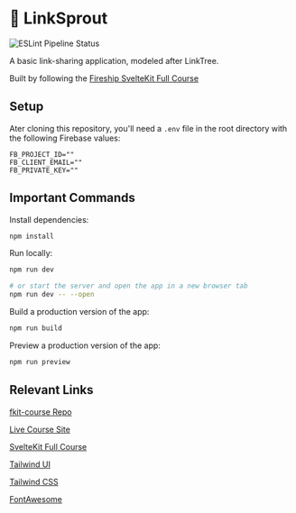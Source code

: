 # 🌱 LinkSprout

![ESLint Pipeline Status](https://github.com/calebayoung/linksprout/actions/workflows/main.yml/badge.svg)

A basic link-sharing application, modeled after LinkTree.

Built by following the [Fireship SvelteKit Full Course](https://fireship.io/courses/sveltekit/)

## Setup

Ater cloning this repository, you'll need a `.env` file in the root directory with the following Firebase values:

```
FB_PROJECT_ID=""
FB_CLIENT_EMAIL=""
FB_PRIVATE_KEY=""
```

## Important Commands

Install dependencies:
```bash
npm install
```

Run locally:
```bash
npm run dev

# or start the server and open the app in a new browser tab
npm run dev -- --open
```

Build a production version of the app:
```bash
npm run build
```

Preview a production version of the app:
```bash
npm run preview
```

## Relevant Links

[fkit-course Repo](https://github.com/fireship-io/fkit-course/tree/main)

[Live Course Site](https://kung.foo/)

[SvelteKit Full Course](https://fireship.io/courses/sveltekit/)

[Tailwind UI](https://tailwindui.com/)

[Tailwind CSS](https://tailwindcss.com/)

[FontAwesome](https://fontawesome.com/)
